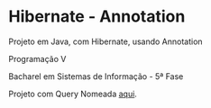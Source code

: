 Hibernate - Annotation
===================

Projeto em Java, com Hibernate, usando Annotation

Programação V

Bacharel em Sistemas de Informação - 5ª Fase

<!--<h3>Modelo UML</h3>
<img src="uml.png">-->

Projeto com Query Nomeada <a href="https://github.com/FabricioRonchi/HibernateQuery" target="blank">aqui</a>.

